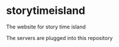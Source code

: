 storytimeisland
===============

The website for story time island

The servers are plugged into this repository
